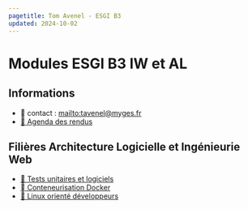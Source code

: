 ```yaml
---
pagetitle: Tom Avenel - ESGI B3
updated: 2024-10-02
---
```


# Modules ESGI B3 IW et AL

## Informations

- 📧 contact : <mailto:tavenel@myges.fr>
- [📅 Agenda des rendus](https://acloud5.zaclys.com/index.php/apps/calendar/p/ZHd7sgWTNbAnpa5A)

## Filières Architecture Logicielle et Ingénieurie Web

- [🧪 Tests unitaires et logiciels](/promotions/esgi/esgi-b3-tests-unitaires-logiciels.html)
- [  Conteneurisation Docker](/promotions/esgi/esgi-b3-al-docker.html)
- [🐧 Linux orienté développeurs](/promotions/esgi/esgi-b3-al-linux.html)

